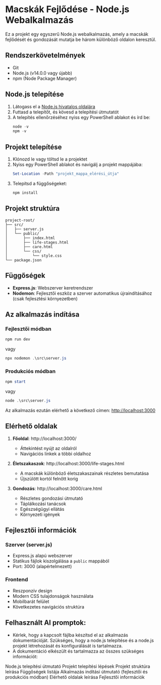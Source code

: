 # Macskák Fejlődése - Node.js Webalkalmazás

Ez a projekt egy egyszerű Node.js webalkalmazás, amely a macskák fejlődését és gondozását mutatja be három különböző oldalon keresztül.

## Rendszerkövetelmények

- Git
- Node.js (v14.0.0 vagy újabb)
- npm (Node Package Manager)

## Node.js telepítése

1. Látogass el a [Node.js hivatalos oldalára](https://nodejs.org/)
2. Futtasd a telepítőt, és kövesd a telepítési útmutatót
3. A telepítés ellenőrzéséhez nyiss egy PowerShell ablakot és írd be:
   ```powershell
   node -v
   npm -v
   ```

## Projekt telepítése

1. Klónozd le vagy töltsd le a projektet
2. Nyiss egy PowerShell ablakot és navigálj a projekt mappájába:
   ```powershell
   Set-Location -Path "projekt_mappa_elérési_útja"
   ```
3. Telepítsd a függőségeket:
   ```powershell
   npm install
   ```

## Projekt struktúra

```
project-root/
├── src/
│   ├── server.js
│   └── public/
│       ├── index.html
│       ├── life-stages.html
│       ├── care.html
│       └── css/
│           └── style.css
└── package.json
```

## Függőségek

- **Express.js**: Webszerver keretrendszer
- **Nodemon**: Fejlesztői eszköz a szerver automatikus újraindításához (csak fejlesztési környezetben)

## Az alkalmazás indítása

### Fejlesztői módban
```powershell
npm run dev
```
vagy
```powershell
npx nodemon .\src\server.js
```

### Produkciós módban
```powershell
npm start
```
vagy
```powershell
node .\src\server.js
```

Az alkalmazás ezután elérhető a következő címen: [http://localhost:3000](http://localhost:3000)

## Elérhető oldalak

1. **Főoldal**: http://localhost:3000/
   - Áttekintést nyújt az oldalról
   - Navigációs linkek a többi oldalhoz

2. **Életszakaszok**: http://localhost:3000/life-stages.html
   - A macskák különböző életszakaszainak részletes bemutatása
   - Újszülött kortól felnőtt korig

3. **Gondozás**: http://localhost:3000/care.html
   - Részletes gondozási útmutató
   - Táplálkozási tanácsok
   - Egészségügyi ellátás
   - Környezeti igények

## Fejlesztői információk

### Szerver (server.js)
- Express.js alapú webszerver
- Statikus fájlok kiszolgálása a `public` mappából
- Port: 3000 (alapértelmezett)

### Frontend
- Reszponzív design
- Modern CSS tulajdonságok használata
- Mobilbarát felület
- Következetes navigációs struktúra

## Felhasznált AI promptok:
- Kérlek, hogy a kapcsolt fájlba készítsd el az alkalmazás dokumentációját. Szükséges, hogy a node.js telepítése és a node.js projekt létrehozását és konfigurálását is tartalmazza.
- A dokumentáció elkészült és tartalmazza az összes szükséges információt:

Node.js telepítési útmutató
Projekt telepítési lépések
Projekt struktúra leírása
Függőségek listája
Alkalmazás indítási útmutató (fejlesztői és produkciós módban)
Elérhető oldalak leírása
Fejlesztői információk
